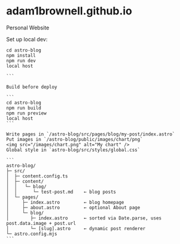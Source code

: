 # adam1brownell.github.io
Personal Website

Set up local dev:

````
cd astro-blog
npm install
npm run dev 
local host

```

Build before deploy

```
cd astro-blog
npm run build
npm run preview
local host
```

Write pages in `/astro-blog/src/pages/blog/my-post/index.astro`
Put images in `/astro-blog/public/images/chart/png`
<img src="/images/chart.png" alt="My chart" />
Global style in `astro-blog/src/styles/global.css`

```
astro-blog/
├─ src/
│  ├─ content.config.ts
│  ├─ content/
│  │   └─ blog/
│  │      └─ test-post.md    ← blog posts
│  └─ pages/
│     ├─ index.astro         ← blog homepage
│     ├─ about.astro         ← optional About page
│     └─ blog/
│        ├─ index.astro      ← sorted via Date.parse, uses post.data.image + post.url
│        └─ [slug].astro     ← dynamic post renderer
└─ astro.config.mjs
```